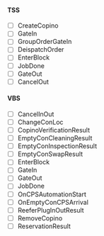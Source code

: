 #### TSS
- [ ] CreateCopino
- [ ] GateIn
- [ ] GroupOrderGateIn
- [ ] DeispatchOrder
- [ ] EnterBlock
- [ ] JobDone
- [ ] GateOut
- [ ] CancelOut

#### VBS
- [ ] CancelInOut
- [ ] ChangeConLoc
- [ ] CopinoVerificationResult
- [ ] EmptyConCleaningResult
- [ ] EmptyConInspectionResult
- [ ] EmptyConSwapResult
- [ ] EnterBlock
- [ ] GateIn
- [ ] GateOut
- [ ] JobDone
- [ ] OnCPSAutomationStart
- [ ] OnEmptyConCPSArrival
- [ ] ReeferPlugInOutResult
- [ ] RemoveCopino
- [ ] ReservationResult